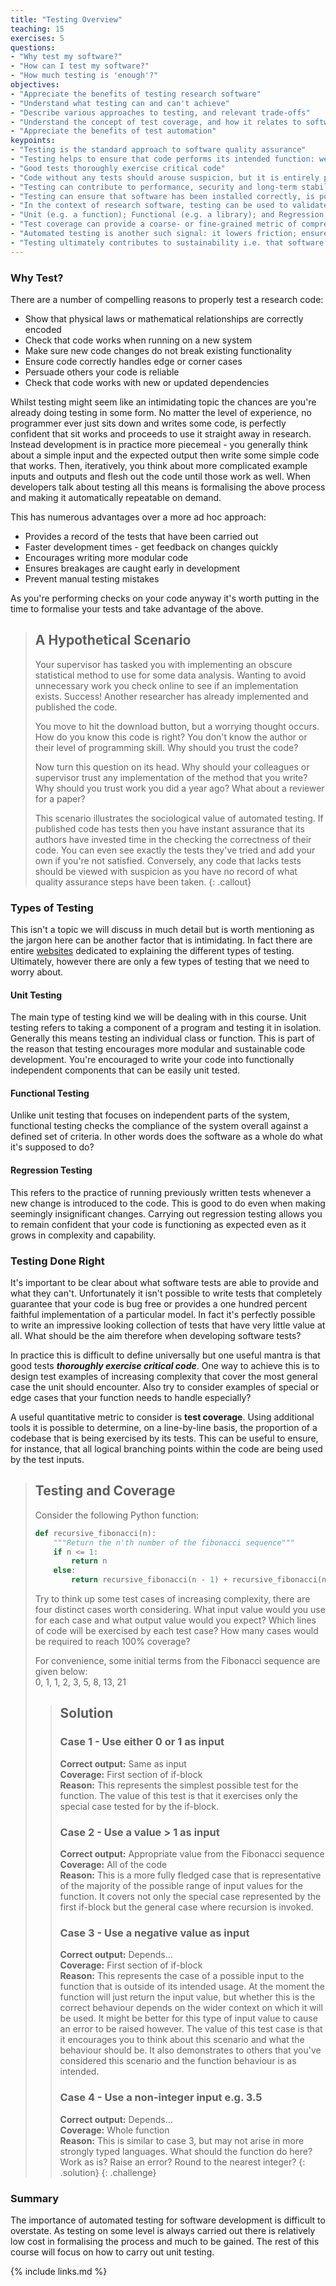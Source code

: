 ```yaml
---
title: "Testing Overview"
teaching: 15
exercises: 5
questions:
- "Why test my software?"
- "How can I test my software?"
- "How much testing is 'enough'?"
objectives:
- "Appreciate the benefits of testing research software"
- "Understand what testing can and can't achieve"
- "Describe various approaches to testing, and relevant trade-offs"
- "Understand the concept of test coverage, and how it relates to software quality and sustainability"
- "Appreciate the benefits of test automation"
keypoints:
- "Testing is the standard approach to software quality assurance"
- "Testing helps to ensure that code performs its intended function: well-tested code is likely to be more reliable, correct and malleable"
- "Good tests thoroughly exercise critical code"
- "Code without any tests should arouse suspicion, but it is entirely possible to write a comprehensive but practically worthless test suite"
- "Testing can contribute to performance, security and long-term stability as the size of the codebase and its network of contributors grows"
- "Testing can ensure that software has been installed correctly, is portable to new platforms, and is compatible with new versions of its dependencies"
- "In the context of research software, testing can be used to validate code i.e. ensure that it faithfully implements scientific theory"
- "Unit (e.g. a function); Functional (e.g. a library); and Regression, (e.g. a bug) are three commonly used types of tests"
- "Test coverage can provide a coarse- or fine-grained metric of comprehensiveness, which often provides a signal of code quality"
- "Automated testing is another such signal: it lowers friction; ensures that breakage is identified sooner and isn't released; and implies that machine-readable instructions exist for building and code and running the tests"
- "Testing ultimately contributes to sustainability i.e. that software is (and remains) fit for purpose as its functionality and/or contributor-base grows, and its dependencies and/or runtime environments change"
---
```


### Why Test?

There are a number of compelling reasons to properly test a research code:

* Show that physical laws or mathematical relationships are correctly encoded
* Check that code works when running on a new system
* Make sure new code changes do not break existing functionality
* Ensure code correctly handles edge or corner cases
* Persuade others your code is reliable
* Check that code works with new or updated dependencies

Whilst testing might seem like an intimidating topic the chances are you're
already doing testing in some form. No matter the level of experience, no
programmer ever just sits down and writes some code, is perfectly confident that
sit works and proceeds to use it straight away in research. Instead development
is in practice more piecemeal - you generally think about a simple input and the
expected output then write some simple code that works. Then, iteratively, you
think about more complicated example inputs and outputs and flesh out the code
until those work as well. When developers talk about testing all this means is
formalising the above process and making it automatically repeatable on demand.

This has numerous advantages over a more ad hoc approach:

* Provides a record of the tests that have been carried out
* Faster development times - get feedback on changes quickly
* Encourages writing more modular code
* Ensures breakages are caught early in development
* Prevent manual testing mistakes

As you're performing checks on your code anyway it's worth putting in the time
to formalise your tests and take advantage of the above.

> ## A Hypothetical Scenario
>
> Your supervisor has tasked you with implementing an obscure statistical method
> to use for some data analysis. Wanting to avoid unnecessary work you check
> online to see if an implementation exists. Success! Another researcher has
> already implemented and published the code.
>
> You move to hit the download button, but a worrying thought occurs. How do you
> know this code is right? You don't know the author or their level of
> programming skill. Why should you trust the code?
>
> Now turn this question on its head. Why should your colleagues or supervisor
> trust any implementation of the method that you write? Why should you trust
> work you did a year ago? What about a reviewer for a paper?
>
> This scenario illustrates the sociological value of automated testing. If
> published code has tests then you have instant assurance that its authors have
> invested time in the checking the correctness of their code. You can even see
> exactly the tests they've tried and add your own if you're not
> satisfied. Conversely, any code that lacks tests should be viewed with
> suspicion as you have no record of what quality assurance steps have been
> taken.
{: .callout}

### Types of Testing

This isn't a topic we will discuss in much detail but is worth mentioning as the
jargon here can be another factor that is intimidating. In fact there are entire
[websites](http://softwaretestingfundamentals.com) dedicated to explaining the
different types of testing. Ultimately, however there are only a few types of
testing that we need to worry about.

#### Unit Testing

The main type of testing kind we will be dealing with in this course. Unit
testing refers to taking a component of a program and testing it in
isolation. Generally this means testing an individual class or function. This is
part of the reason that testing encourages more modular and sustainable code
development. You're encouraged to write your code into functionally independent
components that can be easily unit tested.

#### Functional Testing

Unlike unit testing that focuses on independent parts of the system, functional
testing checks the compliance of the system overall against a defined set of
criteria. In other words does the software as a whole do what it's supposed to
do?

#### Regression Testing

This refers to the practice of running previously written tests whenever a new
change is introduced to the code. This is good to do even when making seemingly
insignificant changes. Carrying out regression testing allows you to remain
confident that your code is functioning as expected even as it grows in
complexity and capability.

### Testing Done Right

It's important to be clear about what software tests are able to provide and
what they can't. Unfortunately it isn't possible to write tests that completely
guarantee that your code is bug free or provides a one hundred percent faithful
implementation of a particular model. In fact it's perfectly possible to write
an impressive looking collection of tests that have very little value at all.
What should be the aim therefore when developing software tests?

In practice this is difficult to define universally but one useful mantra is
that good tests ***thoroughly exercise critical code***. One way to achieve this
is to design test examples of increasing complexity that cover the most general
case the unit should encounter. Also try to consider examples of special or edge
cases that your function needs to handle especially?

A useful quantitative metric to consider is **test coverage**. Using additional
tools it is possible to determine, on a line-by-line basis, the proportion of a
codebase that is being exercised by its tests. This can be useful to ensure, for
instance, that all logical branching points within the code are being used by
the test inputs.

> ## Testing and Coverage
>
> Consider the following Python function:
>
> ```python
> def recursive_fibonacci(n):
>     """Return the n'th number of the fibonacci sequence"""
>     if n <= 1:
>         return n
>     else:
>         return recursive_fibonacci(n - 1) + recursive_fibonacci(n - 2)
> ```
>
> Try to think up some test cases of increasing complexity, there are four
> distinct cases worth considering. What input value would you use for each case
> and what output value would you expect? Which lines of code will be exercised
> by each test case? How many cases would be required to reach 100% coverage?
>
> For convenience, some initial terms from the Fibonacci sequence are given
> below:  
> 0, 1, 1, 2, 3, 5, 8, 13, 21
>
> > ## Solution
> >
> > ### Case 1 - Use either 0 or 1 as input
> >
> > **Correct output:** Same as input  
> > **Coverage:** First section of if-block  
> > **Reason:** This represents the simplest possible test for the function. The
> > value of this test is that it exercises only the special case tested for by
> > the if-block.
> >
> > ### Case 2 - Use a value > 1 as input
> >
> > **Correct output:** Appropriate value from the Fibonacci sequence  
> > **Coverage:** All of the code  
> > **Reason:** This is a more fully fledged case that is representative of the
> > majority of the possible range of input values for the function. It covers
> > not only the special case represented by the first if-block but the general
> > case where recursion is invoked.
> >
> > ### Case 3 - Use a negative value as input
> >
> > **Correct output:** Depends...  
> > **Coverage:** First section of if-block  
> > **Reason:** This represents the case of a possible input to the function
> > that is outside of its intended usage. At the moment the function will just
> > return the input value, but whether this is the correct behaviour depends on
> > the wider context on which it will be used. It might be better for this type
> > of input value to cause an error to be raised however. The value of this
> > test case is that it encourages you to think about this scenario and what
> > the behaviour should be. It also demonstrates to others that you've
> > considered this scenario and the function behaviour is as intended.
> >
> > ### Case 4 - Use a non-integer input e.g. 3.5
> >
> > **Correct output:** Depends...  
> > **Coverage:** Whole function  
> > **Reason:** This is similar to case 3, but may not arise in more strongly
> > typed languages. What should the function do here? Work as is? Raise an
> > error? Round to the nearest integer?
> {: .solution}
{: .challenge}

### Summary

The importance of automated testing for software development is difficult to
overstate. As testing on some level is always carried out there is relatively
low cost in formalising the process and much to be gained. The rest of this
course will focus on how to carry out unit testing.

{% include links.md %}
